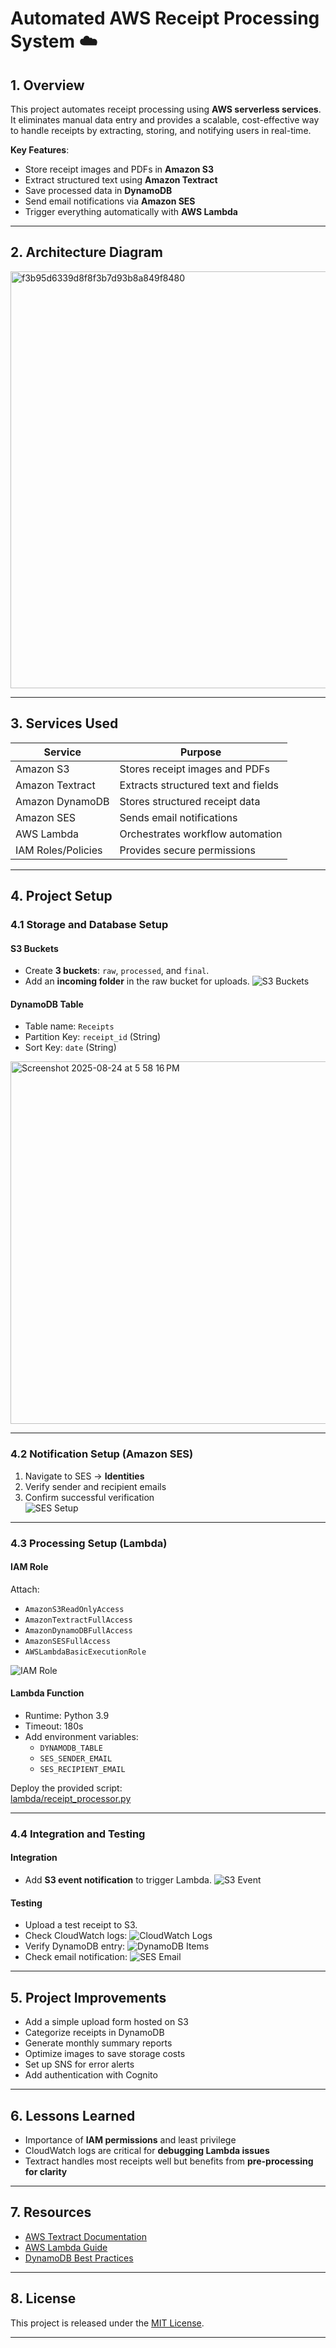 # Automated AWS Receipt Processing System ☁️

## **1. Overview**
This project automates receipt processing using **AWS serverless services**. It eliminates manual data entry and provides a scalable, cost-effective way to handle receipts by extracting, storing, and notifying users in real-time.

**Key Features**:
- Store receipt images and PDFs in **Amazon S3**  
- Extract structured text using **Amazon Textract**  
- Save processed data in **DynamoDB**  
- Send email notifications via **Amazon SES**  
- Trigger everything automatically with **AWS Lambda**

---

## **2. Architecture Diagram**
<img width="1415" height="667" alt="f3b95d6339d8f8f3b7d93b8a849f8480" src="https://github.com/user-attachments/assets/9d92892d-35c5-4afb-8608-e5e94853ff57" />

---

## **3. Services Used**
| **Service** | **Purpose** |
|-------------|-------------|
| Amazon S3 | Stores receipt images and PDFs |
| Amazon Textract | Extracts structured text and fields |
| Amazon DynamoDB | Stores structured receipt data |
| Amazon SES | Sends email notifications |
| AWS Lambda | Orchestrates workflow automation |
| IAM Roles/Policies | Provides secure permissions |

---

## **4. Project Setup**

### **4.1 Storage and Database Setup**
#### **S3 Buckets**
- Create **3 buckets**: `raw`, `processed`, and `final`.
- Add an **incoming folder** in the raw bucket for uploads.
![S3 Buckets](images/s3-bucket-setup.png)

#### **DynamoDB Table**
- Table name: `Receipts`
- Partition Key: `receipt_id` (String)
- Sort Key: `date` (String)
<img width="1095" height="580" alt="Screenshot 2025-08-24 at 5 58 16 PM" src="https://github.com/user-attachments/assets/9130ebac-d4e6-4f9a-aadc-4eb2f237aa12" />


---

### **4.2 Notification Setup (Amazon SES)**
1. Navigate to SES → **Identities**  
2. Verify sender and recipient emails  
3. Confirm successful verification  
![SES Setup](images/ses-setup.png)

---

### **4.3 Processing Setup (Lambda)**
#### **IAM Role**
Attach:
- `AmazonS3ReadOnlyAccess`
- `AmazonTextractFullAccess`
- `AmazonDynamoDBFullAccess`
- `AmazonSESFullAccess`
- `AWSLambdaBasicExecutionRole`

![IAM Role](images/iam-role.png)

#### **Lambda Function**
- Runtime: Python 3.9
- Timeout: 180s
- Add environment variables:
  - `DYNAMODB_TABLE`
  - `SES_SENDER_EMAIL`
  - `SES_RECIPIENT_EMAIL`

Deploy the provided script:  
[lambda/receipt_processor.py](lambda/receipt_processor.py)

---

### **4.4 Integration and Testing**
#### **Integration**
- Add **S3 event notification** to trigger Lambda.
![S3 Event](images/s3-event.png)

#### **Testing**
- Upload a test receipt to S3.
- Check CloudWatch logs:
![CloudWatch Logs](images/cloudwatch-logs.png)
- Verify DynamoDB entry:
![DynamoDB Items](images/dynamodb-items.png)
- Check email notification:
![SES Email](images/email-notification.png)

---

## **5. Project Improvements**
- Add a simple upload form hosted on S3
- Categorize receipts in DynamoDB
- Generate monthly summary reports
- Optimize images to save storage costs
- Set up SNS for error alerts
- Add authentication with Cognito

---

## **6. Lessons Learned**
- Importance of **IAM permissions** and least privilege  
- CloudWatch logs are critical for **debugging Lambda issues**  
- Textract handles most receipts well but benefits from **pre-processing for clarity**

---

## **7. Resources**
- [AWS Textract Documentation](https://docs.aws.amazon.com/textract/)  
- [AWS Lambda Guide](https://docs.aws.amazon.com/lambda/)  
- [DynamoDB Best Practices](https://docs.aws.amazon.com/amazondynamodb/)

---

## **8. License**
This project is released under the [MIT License](LICENSE).

---

